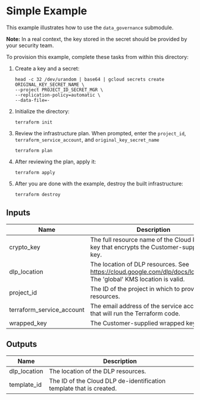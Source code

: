 # Simple Example

This example illustrates how to use the `data_governance` submodule.

**Note:** In a real context, the key stored in the secret should be provided by your security team.

To provision this example, complete these tasks from within this directory:

1. Create a key and a secret:
   ```
   head -c 32 /dev/urandom | base64 | gcloud secrets create ORIGINAL_KEY_SECRET_NAME \
   --project PROJECT_ID_SECRET_MGR \
   --replication-policy=automatic \
   --data-file=-
   ```
1. Initialize the directory:
   ```
   terraform init
   ```
1. Review the infrastructure plan. When prompted, enter the `project_id`, `terraform_service_account`, and `original_key_secret_name`
   ```
   terraform plan
   ```
1. After reviewing the plan, apply it:
   ```
   terraform apply
   ```
1. After you are done with the example, destroy the built infrastructure:
   ```
   terraform destroy
   ```

<!-- BEGINNING OF PRE-COMMIT-TERRAFORM DOCS HOOK -->
## Inputs

| Name | Description | Type | Default | Required |
|------|-------------|------|---------|:--------:|
| crypto\_key | The full resource name of the Cloud KMS key that encrypts the Customer-supplied key. | `string` | n/a | yes |
| dlp\_location | The location of DLP resources. See https://cloud.google.com/dlp/docs/locations. The 'global' KMS location is valid. | `string` | n/a | yes |
| project\_id | The ID of the project in which to provision resources. | `string` | n/a | yes |
| terraform\_service\_account | The email address of the service account that will run the Terraform code. | `string` | n/a | yes |
| wrapped\_key | The Customer-supplied wrapped key. | `string` | n/a | yes |

## Outputs

| Name | Description |
|------|-------------|
| dlp\_location | The location of the DLP resources. |
| template\_id | The ID of the Cloud DLP de-identification template that is created. |

<!-- END OF PRE-COMMIT-TERRAFORM DOCS HOOK -->
